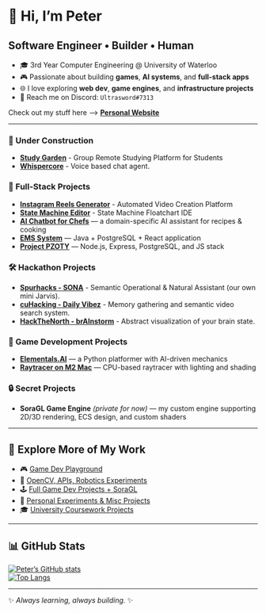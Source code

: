 # 👋 Hi, I’m Peter  
## Software Engineer • Builder • Human  

- 🎓 3rd Year Computer Engineering @ University of Waterloo  
- 🎮 Passionate about building **games**, **AI systems**, and **full-stack apps**  
- 🌐 I love exploring **web dev**, **game engines**, and **infrastructure projects**  
- 💬 Reach me on Discord: `Ultrasword#7313`  

Check out my stuff here --> [**Personal Website**](https://github.com/Ultrasword/Peter-Personal-Website)

---

### 🚧 Under Construction
- [**Study Garden**](https://github.com/Peter-Dated-Projects/08-18-2025_group-study-idle-app) - Group Remote Studying Platform for Students
- [**Whispercore**](https://github.com/Peter-Dated-Projects/04-13-2025_speech-to-text-mac) - Voice based chat agent.


### 💎 Full-Stack Projects
- [**Instagram Reels Generator**](https://github.com/Peter-Dated-Projects/07-03-2025_automated-video-editor) - Automated Video Creation Platform
- [**State Machine Editor**](https://github.com/Peter-Dated-Projects/state-machine-IDE) - State Machine Floatchart IDE
- [**AI Chatbot for Chefs**](https://github.com/pet-waterloo/recipes.ai) — a domain-specific AI assistant for recipes & cooking  
- [**EMS System**](https://github.com/Ultrasword/EMS-Java-JSP-React) — Java + PostgreSQL + React application
- [**Project PZOTY**](https://github.com/petthepotat/Project-PZOTY) — Node.js, Express, PostgreSQL, and JS stack  


### 🛠 Hackathon Projects  
- [**Spurhacks - SONA**](https://github.com/Peter-Dated-Projects/S.O.N.A.) - Semantic Operational & Natural Assistant (our own mini Jarvis).
- [**cuHacking - Daily Vibez**](https://github.com/Peter-Dated-Projects/03-14-2025_cuhacking-qnx-hack) - Memory gathering and semantic video search system.
- [**HackTheNorth - brAInstorm**](https://devpost.com/software/brainstorm-2qkdtw) - Abstract visualization of your brain state.


### 👾 Game Development Projects
- [**Elementals.AI**](https://github.com/Ultrasword-Game-Development/elementals.ai) — a Python platformer with AI-driven mechanics  
- [**Raytracer on M2 Mac**](https://github.com/Peter-Dated-Projects/01-13-2025_ray-tracing-project/) — CPU-based raytracer with lighting and shading  


### 🔒 Secret Projects
- **SoraGL Game Engine** *(private for now)* — my custom engine supporting 2D/3D rendering, ECS design, and custom shaders  

---

## 📂 Explore More of My Work  
- 🎮 [Game Dev Playground](https://github.com/Ultrasword-Coder)  
- 🤖 [OpenCV, APIs, Robotics Experiments](https://github.com/orgs/petthepotat-dump/repositories)  
- 🕹 [Full Game Dev Projects + SoraGL](https://github.com/Ultrasword-Game-Development)  
- 🌱 [Personal Experiments & Misc Projects](https://github.com/petthepotat)  
- 🎓 [University Coursework Projects](https://github.com/pet-waterloo)  

---

## 📊 GitHub Stats  
<!--- git repo https://github.com/anuraghazra/github-readme-stats --->  
[![Peter’s GitHub stats](https://github-readme-stats.vercel.app/api?username=Ultrasword&show_icons=true&theme=dark)](https://github.com/anuraghazra/github-readme-stats)  
[![Top Langs](https://github-readme-stats.vercel.app/api/top-langs/?username=Ultrasword&layout=compact&theme=dark)](https://github.com/anuraghazra/github-readme-stats)  

<!--![Peter's Github Trends](https://api.githubtrends.io/user/svg/Ultrasword/repos?time_range=one_year&loc_metric=changed&theme=dark)  -->

---

✨ *Always learning, always building.* ✨  
